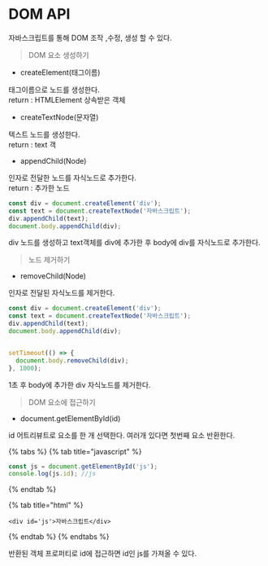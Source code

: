 # DOM API

자바스크립트를 통해 DOM 조작 ,수정, 생성 할 수 있다.

> DOM 요소 생성하기

* createElement\(태그이름\)

태그이름으로 노드를 생성한다.  
return : HTMLElement 상속받은 객체

* createTextNode\(문자열\)

텍스트 노드를 생성한다.  
return : text 객

* appendChild\(Node\)

인자로 전달한 노드를 자식노드로 추가한다.  
return : 추가한 노드 

```javascript
const div = document.createElement('div');
const text = document.createTextNode('자바스크립트');
div.appendChild(text);
document.body.appendChild(div);
```

div 노드를 생성하고 text객체를 div에 추가한 후 body에 div를 자식노드로 추가한다.

> 노드 제거하기

* removeChild\(Node\)

인자로 전달된 자식노드를 제거한다.

```javascript
const div = document.createElement('div');
const text = document.createTextNode('자바스크립트');
div.appendChild(text);
document.body.appendChild(div);


setTimeout(() => {
  document.body.removeChild(div);
}, 1000);

```

1초 후 body에 추가한 div 자식노드를 제거한다.

> DOM 요소에 접근하기

* document.getElementById\(id\)

id 어트리뷰트로 요소를 한 개 선택한다. 여러개 있다면 첫번째 요소 반환한다.

{% tabs %}
{% tab title="javascript" %}
```javascript
const js = document.getElementById('js');
console.log(js.id); //js
```
{% endtab %}

{% tab title="html" %}
```markup
<div id='js'>자바스크립트</div>

```
{% endtab %}
{% endtabs %}

반환된 객체 프로퍼티로 id에 접근하면 id인 js를 가져올 수 있다.

